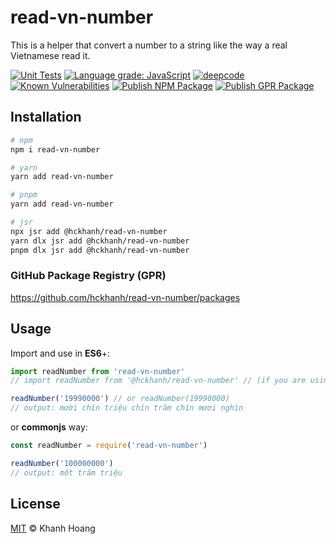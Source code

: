 # read-vn-number

This is a helper that convert a number to a string like the way a real Vietnamese read it.

[![Unit Tests](https://github.com/hckhanh/read-vn-number/workflows/Unit%20Tests/badge.svg)](https://github.com/hckhanh/read-vn-number/actions?query=workflow%3A%22Unit+Tests%22)
[![Language grade: JavaScript](https://img.shields.io/lgtm/grade/javascript/g/hckhanh/read-vn-number.svg?logo=lgtm&logoWidth=18)](https://lgtm.com/projects/g/hckhanh/read-vn-number/context:javascript)
[![deepcode](https://www.deepcode.ai/api/gh/badge?key=eyJhbGciOiJIUzI1NiIsInR5cCI6IkpXVCJ9.eyJwbGF0Zm9ybTEiOiJnaCIsIm93bmVyMSI6Imhja2hhbmgiLCJyZXBvMSI6InJlYWQtdm4tbnVtYmVyIiwiaW5jbHVkZUxpbnQiOmZhbHNlLCJhdXRob3JJZCI6Mjg0MzQsImlhdCI6MTYxNzQ0MDEzOX0.gb14XUbeflqJ-estx1m5wbs5kiU13f5oFuunvRPIJSI)](https://www.deepcode.ai/app/gh/hckhanh/read-vn-number/_/dashboard?utm_content=gh%2Fhckhanh%2Fread-vn-number)
[![Known Vulnerabilities](https://snyk.io/test/github/hckhanh/read-vn-number/badge.svg?targetFile=package.json)](https://snyk.io/test/github/hckhanh/read-vn-number?targetFile=package.json)
[![Publish NPM Package](https://github.com/hckhanh/read-vn-number/workflows/Publish%20NPM%20Package/badge.svg)](https://github.com/hckhanh/read-vn-number/actions?query=workflow%3A%22Publish+GPR+Package%22)
[![Publish GPR Package](https://github.com/hckhanh/read-vn-number/workflows/Publish%20GPR%20Package/badge.svg)](https://github.com/hckhanh/read-vn-number/actions?query=workflow%3A%22Publish+NPM+Package%22)

## Installation

```bash
# npm
npm i read-vn-number

# yarn
yarn add read-vn-number

# pnpm
yarn add read-vn-number

# jsr
npx jsr add @hckhanh/read-vn-number
yarn dlx jsr add @hckhanh/read-vn-number
pnpm dlx jsr add @hckhanh/read-vn-number
```

### GitHub Package Registry (GPR)

https://github.com/hckhanh/read-vn-number/packages

## Usage

Import and use in **ES6**+:

```js
import readNumber from 'read-vn-number'
// import readNumber from '@hckhanh/read-vn-number' // (if you are using jsr)

readNumber('19990000') // or readNumber(19990000)
// output: mười chín triệu chín trăm chín mươi nghìn
```

or **commonjs** way:

```js
const readNumber = require('read-vn-number')

readNumber('100000000')
// output: một trăm triệu
```

## License

[MIT](LICENSE) © Khanh Hoang
